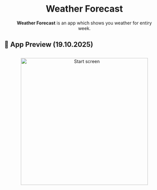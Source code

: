 <div align="center" style="margin: 30px;">
<h1>Weather Forecast</h1>

**Weather Forecast** is an app which shows you weather for entiry week.
</div>
<h2>👀 App Preview (19.10.2025)</h2>
<div align="center" style="margin: 30px;">
  <img height="400" src="https://github.com/skxnz/GitHub-Finder/blob/main/AppPreview/FirstScreen.png" alt="Start screen">
</div>

